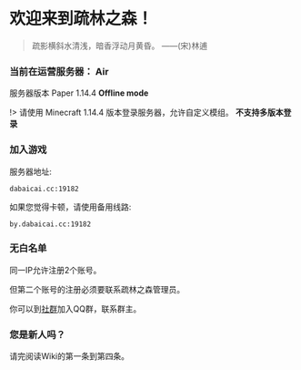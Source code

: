 # 欢迎来到疏林之森！ #
> 疏影横斜水清浅，暗香浮动月黄昏。   ——(宋)林逋

### 当前在运营服务器： Air

服务器版本 Paper 1.14.4 **Offline mode**

!> 请使用 Minecraft 1.14.4 版本登录服务器，允许自定义模组。
**不支持多版本登录**

### 加入游戏

服务器地址:

```
dabaicai.cc:19182
```

如果您觉得卡顿，请使用备用线路:

```
by.dabaicai.cc:19182
```

### 无白名单

同一IP允许注册2个账号。

但第二个账号的注册必须要联系疏林之森管理员。

你可以到[社群](/communi.md)加入QQ群，联系群主。

### 您是新人吗？

请完阅读Wiki的第一条到第四条。